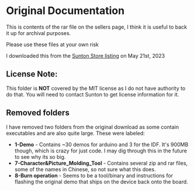 # Original Documentation

This is contents of the rar file on the sellers page, I think it is useful to back it up for archival purposes.

Please use these files at your own risk

I downloaded this from the [Sunton Store listing](https://www.aliexpress.com/item/1005004502250619.html) on May 21st, 2023

## License Note:

This folder is **NOT** covered by the MIT license as I do not have authority to do that. You will need to contact Sunton to get license information for it.

## Removed folders

I have removed two folders from the original download as some contain executables and are also quite large. These were labeled:

- **1-Demo** - Contains ~30 demos for arduino and 3 for the IDF. It's 900MB though, which is crazy for just code. I may dig through this in the future to see why its so big.
- **7-Character&Picture_Molding_Tool** - Contains several zip and rar files, some of the names in Chinese, so not sure what this does.
- **8-Burn operation** - Seems to be a tool/binary and instructions for flashing the original demo that ships on the device back onto the board.
